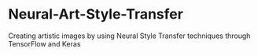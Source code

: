 # Neural-Art-Style-Transfer
Creating artistic images by using Neural Style Transfer techniques through TensorFlow and Keras
